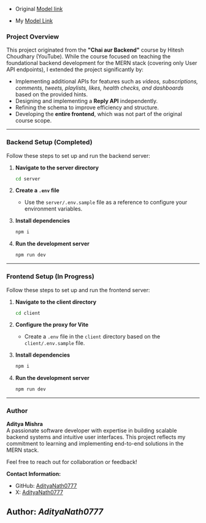 - Original [Model link](https://app.eraser.io/workspace/YtPqZ1VogxGy1jzIDkzj?origin=share)

- My [Model Link]()
<!-- will add it soon, when I create the visualization of it-->

### Project Overview

This project originated from the **"Chai aur Backend"** course by Hitesh Choudhary (YouTube). While the course focused on teaching the foundational backend development for the MERN stack (covering only User API endpoints), I extended the project significantly by:  
- Implementing additional APIs for features such as *videos, subscriptions, comments, tweets, playlists, likes, health checks, and dashboards* based on the provided hints.  
- Designing and implementing a **Reply API** independently.  
- Refining the schema to improve efficiency and structure.  
- Developing the **entire frontend**, which was not part of the original course scope.

---

### Backend Setup (Completed)

Follow these steps to set up and run the backend server:

1. **Navigate to the server directory**  
   ```bash
   cd server
   ```

2. **Create a `.env` file**  
   - Use the `server/.env.sample` file as a reference to configure your environment variables.

3. **Install dependencies**  
   ```bash
   npm i
   ```

4. **Run the development server**  
   ```bash
   npm run dev
   ```

---

### Frontend Setup (In Progress)

Follow these steps to set up and run the frontend server:

1. **Navigate to the client directory**  
   ```bash
   cd client
   ```

2. **Configure the proxy for Vite**  
   - Create a `.env` file in the `client` directory based on the `client/.env.sample` file.

3. **Install dependencies**  
   ```bash
   npm i
   ```

4. **Run the development server**  
   ```bash
   npm run dev
   ```

---

### Author

**Aditya Mishra**  
A passionate software developer with expertise in building scalable backend systems and intuitive user interfaces. This project reflects my commitment to learning and implementing end-to-end solutions in the MERN stack.  

Feel free to reach out for collaboration or feedback!  

**Contact Information:**  
- GitHub: [AdityaNath0777](https://github.com/AdityaNath0777)
- X: [AdityaNath0777](https://x.com/AdityaNath0777)

## Author: *AdityaNath0777*

